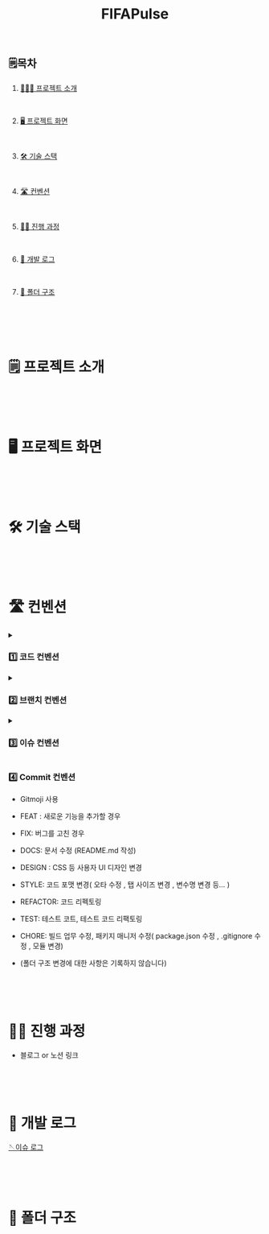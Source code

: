 <div align='center'>
    <h1>FIFAPulse</h1>
</div>
<br>


## 🗒️목차

1. [👨🏻‍💻 프로젝트 소개](#%EF%B8%8F-프로젝트-소개)

<br>

2. [🖥️ 프로젝트 화면](#%EF%B8%8F-프로젝트-소개)

<br>

3. [🛠️ 기술 스택](#%EF%B8%8F-프로젝트-소개)

<br>

4. [🛣️ 컨벤션](#%EF%B8%8F-프로젝트-소개)

<br>

5. [🏃🏻 진행 과정](#%EF%B8%8F-프로젝트-소개)

<br>

6. [💬 개발 로그](#%EF%B8%8F-프로젝트-소개)

<br>

7. [📁 폴더 구조](#%EF%B8%8F-프로젝트-소개)

<br>


<br><br>

# 🗒️ 프로젝트 소개

<br><br><br>

# 🖥️ 프로젝트 화면

<br><br><br>

# 🛠️ 기술 스택

<br><br><br>

# 🛣️ 컨벤션

<details><summary><h3>1️⃣ 코드 컨벤션</h3></summary>
<div markdown="1">

    ✔️Airbnb

    - Airbnb Eslint를 따릅니다.
    
</details>    

<details><summary><h3>2️⃣ 브랜치 컨벤션</h3></summary>
<div markdown="1">

    ✔️GitHub Flow를 따릅니다

    🔹main
      - 배포가 가능한 상태의 브랜치입니다

    🔹dev 
      - 최신 상태를 유지하는 브랜치 입니다
        여기서 기능 구현을 진행하며 이슈단위 기능이 완료될 때마다
        main에 merge 합니다

</details>


<details><summary><h3>3️⃣ 이슈 컨벤션</h3></summary>
<div markdown="1">


    ✔️ 새 기능 구현
    
    - [Feat] 제목 (최대한 자세히)

     1. 구현 기능

     2. 진행 사항

     3. 참고 사항


    ✔️ 리팩토링
    
    
    ✔️ DOCS 문서 작성
   
    
</details>

<summary><h3>4️⃣ Commit 컨벤션</h3></summary>
<div markdown="1">

-   Gitmoji 사용

-   FEAT : 새로운 기능을 추가할 경우
-   FIX: 버그를 고친 경우
-   DOCS: 문서 수정 (README.md 작성)
-   DESIGN : CSS 등 사용자 UI 디자인 변경
-   STYLE: 코드 포맷 변경( 오타 수정 , 탭 사이즈 변경 , 변수명 변경 등… )
-   REFACTOR: 코드 리펙토링
-   TEST: 테스트 코트, 테스트 코드 리팩토링
-   CHORE: 빌드 업무 수정, 패키지 매니저 수정( package.json 수정 , .gitignore 수정 , 모듈 변경)
-  (폴더 구조 변경에 대한 사항은 기록하지 않습니다)

</details>


<br><br><br>

# 🏃🏻 진행 과정

 - 블로그 or 노션 링크

<br><br><br>

# 💬 개발 로그

[🪡이슈 로그](https://github.com/minh0518/FIFAPulse/issues?q=is%3Aissue+is%3Aclosed)

<br><br><br>

# 📁 폴더 구조

<br><br><br>
